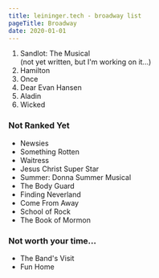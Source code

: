 ```yaml
---
title: leininger.tech - broadway list
pageTitle: Broadway
date: 2020-01-01
---
```


1. Sandlot: The Musical <br>(not yet written, but I'm working on it...)
2. Hamilton
3. Once
4. Dear Evan Hansen
5. Aladin
6. Wicked

### Not Ranked Yet
* Newsies
* Something Rotten
* Waitress
* Jesus Christ Super Star
* Summer: Donna Summer Musical
* The Body Guard
* Finding Neverland
* Come From Away
* School of Rock
* The Book of Mormon

### Not worth your time...
* The Band's Visit
* Fun Home
